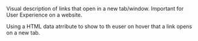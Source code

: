 Visual description of links that open in a new tab/window.
Important for User Experience on a website. 

Using a HTML data atrribute to show to th euser on hover that a link opens on a new tab. 
